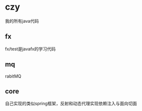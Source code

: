 # czy
我的所有java代码
## fx
  fx/test是javafx的学习代码
## mq
   rabitMQ
## core
   自己实现的类似spring框架，反射和动态代理实现依赖注入与面向切面
